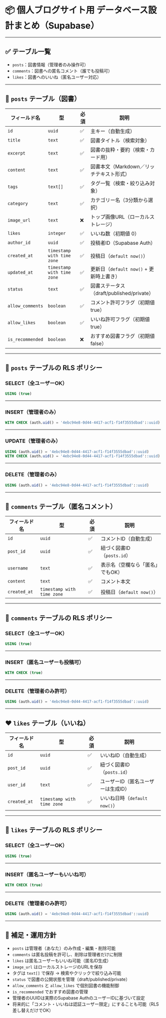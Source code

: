 # 📦 個人ブログサイト用 データベース設計まとめ（Supabase）

---

## ✅ テーブル一覧

- `posts`：図書情報（管理者のみ操作可）  
- `comments`：図書への匿名コメント（誰でも投稿可）
- `likes`：図書へのいいね（匿名ユーザー対応）

---

## 📄 `posts` テーブル（図書）

| フィールド名      | 型                    | 必須 | 説明                                      |
|-------------------|-----------------------|------|-------------------------------------------|
| `id`              | `uuid`                | ✅   | 主キー（自動生成）                        |
| `title`           | `text`                | ✅   | 図書タイトル（検索対象）                  |
| `excerpt`         | `text`                | ✅   | 図書の抜粋・要約（検索・カード用）       |
| `content`         | `text`                | ✅   | 図書本文（Markdown／リッチテキスト形式） |
| `tags`            | `text[]`              | ✅   | タグ一覧（検索・絞り込み対象）           |
| `category`        | `text`                | ✅   | カテゴリー名（3分類から選択）               |
| `image_url`       | `text`                | ❌   | トップ画像URL（ローカルストレージ）        |
| `likes`           | `integer`             | ✅   | いいね数（初期値 0）                      |
| `author_id`       | `uuid`                | ✅   | 投稿者ID（Supabase Auth）                 |
| `created_at`      | `timestamp with time zone` | ✅ | 投稿日（`default now()`）                |
| `updated_at`      | `timestamp with time zone` | ✅ | 更新日（`default now()` + 更新時上書き） |
| `status`          | `text`                | ✅   | 図書ステータス（draft/published/private） |
| `allow_comments`  | `boolean`             | ✅   | コメント許可フラグ（初期値 true）         |
| `allow_likes`     | `boolean`             | ✅   | いいね許可フラグ（初期値 true）           |
| `is_recommended`  | `boolean`             | ❌   | おすすめ図書フラグ（初期値 false）        |

---

## 🔐 `posts` テーブルの RLS ポリシー

### SELECT（全ユーザーOK）

```sql
USING (true)
```

---

### INSERT（管理者のみ）

```sql
WITH CHECK (auth.uid() = '4ebc94e8-0d44-4417-acf1-f14f3555dbad'::uuid)
```

---

### UPDATE（管理者のみ）

```sql
USING (auth.uid() = '4ebc94e8-0d44-4417-acf1-f14f3555dbad'::uuid)
WITH CHECK (auth.uid() = '4ebc94e8-0d44-4417-acf1-f14f3555dbad'::uuid)
```

---

### DELETE（管理者のみ）

```sql
USING (auth.uid() = '4ebc94e8-0d44-4417-acf1-f14f3555dbad'::uuid)
```

---

## 💬 `comments` テーブル（匿名コメント）

| フィールド名   | 型                    | 必須 | 説明                                     |
|----------------|-----------------------|------|------------------------------------------|
| `id`           | `uuid`                | ✅   | コメントID（自動生成）                   |
| `post_id`      | `uuid`                | ✅   | 紐づく図書ID（`posts.id`）               |
| `username`     | `text`                | ✅   | 表示名（空欄なら「匿名」でもOK）        |
| `content`      | `text`                | ✅   | コメント本文                             |
| `created_at`   | `timestamp with time zone` | ✅ | 投稿日（`default now()`）               |

---

## 🔐 `comments` テーブルの RLS ポリシー

### SELECT（全ユーザーOK）

```sql
USING (true)
```

---

### INSERT（匿名ユーザーも投稿可）

```sql
WITH CHECK (true)
```

---

### DELETE（管理者のみ許可）

```sql
USING (auth.uid() = '4ebc94e8-0d44-4417-acf1-f14f3555dbad'::uuid)
```

---

## ❤️ `likes` テーブル（いいね）

| フィールド名   | 型                    | 必須 | 説明                                     |
|----------------|-----------------------|------|------------------------------------------|
| `id`           | `uuid`                | ✅   | いいねID（自動生成）                     |
| `post_id`      | `uuid`                | ✅   | 紐づく図書ID（`posts.id`）               |
| `user_id`      | `text`                | ✅   | ユーザーID（匿名ユーザーは生成ID）       |
| `created_at`   | `timestamp with time zone` | ✅ | いいね日時（`default now()`）           |

---

## 🔐 `likes` テーブルの RLS ポリシー

### SELECT（全ユーザーOK）

```sql
USING (true)
```

---

### INSERT（匿名ユーザーもいいね可）

```sql
WITH CHECK (true)
```

---

### DELETE（管理者のみ許可）

```sql
USING (auth.uid() = '4ebc94e8-0d44-4417-acf1-f14f3555dbad'::uuid)
```

---

## 📝 補足・運用方針

- `posts` は管理者（あなた）のみ作成・編集・削除可能
- `comments` は匿名投稿を許可し、削除は管理者だけに制限
- `likes` は匿名ユーザーもいいね可能（匿名ID生成）
- `image_url` はローカルストレージのURLを保存
- タグは `text[]` で保存 → 検索やクリックで絞り込み可能
- `status` で図書の公開状態を管理（draft/published/private）
- `allow_comments` と `allow_likes` で個別図書の機能制御
- `is_recommended` でおすすめ図書の管理
- 管理者のUUIDは実際のSupabase AuthのユーザーIDに基づいて設定
- 将来的に「コメント・いいねは認証ユーザー限定」にすることも可能（RLS差し替えだけでOK）
